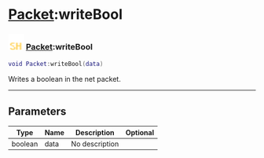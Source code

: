 # [Packet](../packet/README.md):writeBool

### <img src="../../.gitbook/assets/shared.png" width="32" height="32" /> [Packet](../packet/README.md):writeBool

```lua
void Packet:writeBool(data)
```

Writes a boolean in the net packet.<br>

-----------------
## Parameters

| Type   | Name | Description | Optional |
| ------ | ---- | ----------- | -------: |
| boolean | data | No description |  |
